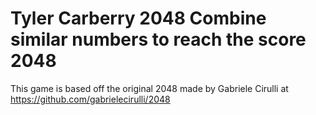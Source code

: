 Tyler Carberry
2048
Combine similar numbers to reach the score 2048
====================================================================
This game is based off the original 2048 made by Gabriele Cirulli
at https://github.com/gabrielecirulli/2048
